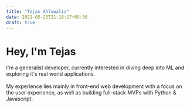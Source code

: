 ```yaml
---
title: "Tejas Ahluwalia"
date: 2022-05-23T21:16:17+05:30
draft: true
---
```


# Hey, I'm Tejas

I'm a generalist developer, currently interested in diving deep into ML
and exploring it's real world applications.
\
\
My experience lies mainly in front-end web development with a focus on
the user experience, as well as building full-stack MVPs with Python &
Javascript.
